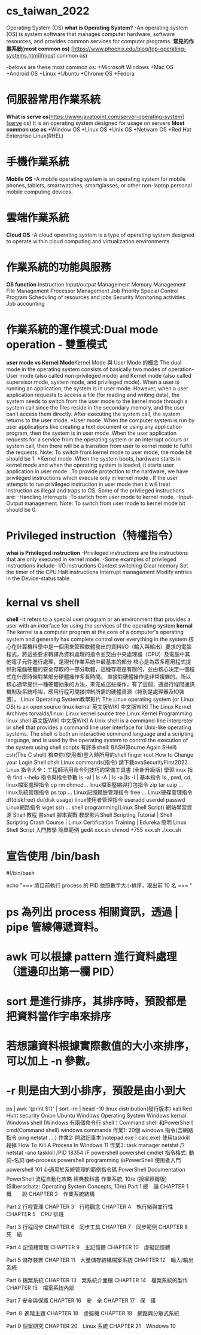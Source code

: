 # cs_taiwan_2022
Operating System (OS)
**what is Operating System?**
-An operating system (OS) is system software that manages computer hardware, software resources, and provides common services for computer programs.
**常見的作業系統(most common os)**
[https://www.phoenix.edu/blog/top-operating-systems.html](most common os)

-belows are these most common os:
 +Microsoft Windows
 +Mac OS
 +Android OS
 +Linux
 +Ubuntu
 +Chrome OS 
 +Fedora
# 伺服器常用作業系統
**What is serve os**[https://www.javatpoint.com/server-operating-system](serve os)
It is an operating system designed for usage on servers
**Most common use os**
 +Window OS
 +Linux OS
 +Unix OS
 +Netware OS
 +Red Hat Enterprise Linux(RHEL)
# 手機作業系統
**Mobile OS**
-A mobile operating system is an operating system for mobile phones, tablets, smartwatches, smartglasses, or other non-laptop personal mobile computing devices.
# 雲端作業系統 
**Cloud OS**
-A cloud operating system is a type of operating system designed to operate within cloud computing and virtualization environments

# 作業系統的功能與服務
**OS function**
Instruction
Input/output Management
Memory Management
File Management
Processor Management
Job Priority
Special Control Program
Scheduling of resources and jobs
Security
Monitoring activities
Job accounting
# 作業系統的運作模式:Dual mode operation - 雙重模式
**user mode vs Kernel Mode**Kernel Mode 與 User Mode 的概念
The dual mode in the operating system consists of basically two modes of operation- User mode (also called non-privileged mode) and Kernel mode (also called supervisor mode, system mode, and privileged mode). When a user is running an application, the system is in user mode. However, when a user application requests to access a file (for reading and writing data), the system needs to switch from the user mode to the kernel mode through a system call since the files reside in the secondary memory, and the user can’t access them directly. After executing the system call, the system returns to the user mode.
 *User mode
  .When the computer system is run by user applications like creating a text document or using any application program, then the system is in user mode
  .When the user application requests for a service from the operating system or an interrupt occurs or system call, then there will be a transition from user to kernel mode to fulfill the requests.
  Note: To switch from kernel mode to user mode, the mode bit should be 1. 
 *Kernel mode
 .When the system boots, hardware starts in kernel mode and when the operating system is loaded, it starts user application in user mode
 . To provide protection to the hardware, we have privileged instructions which execute only in kernel mode
 . If the user attempts to run privileged instruction in user mode then it will treat instruction as illegal and traps to OS. Some of the privileged instructions are: 
-Handling Interrupts
-To switch from user mode to kernel mode.
-Input-Output management.
Note: To switch from user mode to kernel mode bit should be 0. 


# Privileged instruction（特權指令）
**whai is Privileged instruction**
-Privileged instructions are the instructions that are only executed in kernel mode.
-Some examples of privileged instructions include-
I/O instructions
Context switching
Clear memory
Set the timer of the CPU
Halt instructions
Interrupt management
Modify entries in the Device-status table
# kernal vs shell
**shell**
-It refers to a special user program or an environment that provides a user with an interface for using the services of the operating system
**kernal**
The kernel is a computer program at the core of a computer's operating system and generally has complete control over everything in the system
核心在計算機科學中是一個用來管理軟體發出的資料I/O（輸入與輸出）要求的電腦程式，將這些要求轉譯為資料處理的指令並交由中央處理器（CPU）及電腦中其他電子元件進行處理，是現代作業系統中最基本的部分
核心是為眾多應用程式提供對電腦硬體的安全存取的一部分軟體，這種存取是有限的，並由核心決定一個程式在什麼時候對某部分硬體操作多長時間。
直接對硬體操作是非常複雜的。所以核心通常提供一種硬體抽象的方法，來完成這些操作。有了這個，通過行程間通訊機制及系統呼叫，應用行程可間接控制所需的硬體資源（特別是處理器及IO裝置）。
Linux Operating System教學影片
The Linux operating system (or Linux OS) is an open source
linux kernal 英文版WIKI 中文版WIKI
The Linux Kernel Archives
torvalds/linux: Linux kernel source tree
Linux Kernel Programming
linux shell 英文版WIKI 中文版WIKI
A Unix shell is a command-line interpreter or shell that provides a command line user interface for Unix-like operating systems.
The shell is both an interactive command language and a scripting language, and is used by the operating system to control the execution of the system using shell scripts
有許多shell: BASH(Bourne Again SHell) csh(The C shell)
檢查你(使用者)登入時所用的shell
finger root
How to Change your Login Shell
chsh
Linux commands(指令)
請下載ovaSecurityFirst2022
Linux 指令大全：工程師活用命令列技巧的常備工具書 (全新升級版)
學習linux 指令
find --help
指令與指令參數
ls -al | ls -A | ls -a |ls -l |
基本指令 ls , pwd, cd,
linux檔案處理指令 cp rm chmod...
linux檔案壓縮與打包指令 zip tar uzip ...
linux系統管理指令 ps top ...
Linux記憶體臉管理指令 free ...
Linux硬碟管理指令 df(diskfree) du(disk usage)
linux使用者管理指令 useradd userdel passwd
Linux網路指令 wget ssh ...
shell programming(Linux Shell Script)
網站學習資源 Shell 教程
書shell 腳本實戰
教學影片Shell Scripting Tutorial | Shell Scripting Crash Course | Linux Certification Training | Edureka
簡明 Linux Shell Script 入門教學
簡單範例
gedit xxx.sh
chmod +755 xxx.sh
./xxx.sh 
# 宣告使用 /bin/bash
#!/bin/bash

echo "=== 將目前執行 process 的 PID 依照數字大小排序，取出前 10 名 === "

# ps 為列出 process 相關資訊，透過 | pipe 管線傳遞資料。
# awk 可以根據 pattern 進行資料處理（這邊印出第一欄 PID）
# sort 是進行排序，其排序時，預設都是把資料當作字串來排序
# 若想讓資料根據實際數值的大小來排序，可以加上 -n 參數。
# -r 則是由大到小排序，預設是由小到大
ps | awk '{print $1}' | sort -rn | head -10
linux distribution(發行版本)
kali
Red Hunt
security Onion
Ubuntu
Windows Operating System
Windows kernal
Windows shell (Windows 有兩個命令行 shell：Command shell 和PowerShell)
cmd(Command shell)
windows commands
作業1: 20個 windows 指令(含網路指令 ping netstat ....)
作業2: 開啟記事本(notepad.exe | calc.exe) 使用taskkill殺掉
How To Kill A Process In Windows 11
作業3: task manager
netstat /?
netstat -ano
taskkill /PID 18354 /F
powershell
powershel cmdlet
指令格式: 動詞-名詞 get-process
powershell programming
👍PowerShell 使用者入門 powershell 101
👍適用於系統管理的範例指令碼
PowerShell Documentation
PowerShell 流程自動化攻略
經典教科書 作業系統, 10/e (授權經銷版)(Silberschatz: Operating System Concepts, 10/e)
Part 1 總　論
CHAPTER 1　概　　說
CHAPTER 2　作業系統結構

Part 2 行程管理
CHAPTER 3　行程觀念
CHAPTER 4　執行緒與並行性
CHAPTER 5　CPU 排班

Part 3 行程同步
CHAPTER 6　同步工具
CHAPTER 7　同步範例
CHAPTER 8　死　結

Part 4 記憶體管理
CHAPTER 9　主記憶體
CHAPTER 10　虛擬記憶體

Part 5 儲存裝置
CHAPTER 11　大量儲存結構檔案系統
CHAPTER 12　輸入/輸出系統

Part 6 檔案系統
CHAPTER 13　案系統介面檔
CHAPTER 14　檔案系統的製作
CHAPTER 15　檔案系統內部

Part 7 安全與保護
CHAPTER 16　安　全
CHAPTER 17　保　護

Part ８ 進階主題
CHAPTER 18　虛擬機
CHAPTER 19　網路與分散式系統

Part 9 個案研究
CHAPTER 20　Linux 系統
CHAPTER 21　Windows 10
